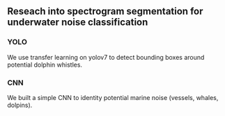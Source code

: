 ## Reseach into spectrogram segmentation for underwater noise classification 

### YOLO
We use transfer learning on yolov7 to detect bounding boxes around potential dolphin whistles.

### CNN
We built a simple CNN to identity potential marine noise (vessels, whales, dolpins).
